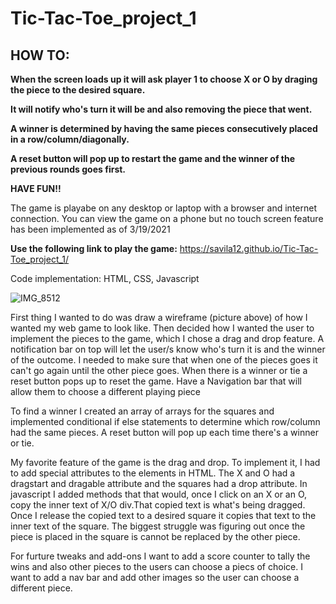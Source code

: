 # Tic-Tac-Toe_project_1
## HOW TO:
**When the screen loads up it will ask player 1 to choose X or O by draging the piece to the desired square.**

**It will notify who's turn it will be and also removing the piece that went.**

**A winner is determined by having the same pieces consecutively placed in a row/column/diagonally.**

**A reset button will pop up to restart the game and the winner of the previous rounds goes first.**

**HAVE FUN!!**

The game is playabe on any desktop or laptop with a browser and internet connection.
You can view the game on a phone but no touch screen feature has been implemented as of 3/19/2021


**Use the following link to play the game:** 
https://savila12.github.io/Tic-Tac-Toe_project_1/

Code implementation:
HTML, CSS, Javascript

![IMG_8512](https://user-images.githubusercontent.com/41445975/111794017-d03a8c00-8893-11eb-938e-2358b01fcc26.jpg)


First thing I wanted to do was draw a wireframe (picture above) of how I wanted my web game to look like.
Then decided how I wanted the user to implement the pieces to the game, which I chose a drag and drop feature.
A notification bar on top will let the user/s know who's turn it is and the winner of the outcome.
I needed to make sure that when one of the pieces goes it can't go again until the other piece goes.
When there is a winner or tie a reset button pops up to reset the game.
Have a Navigation bar that will allow them to choose a different playing piece

To find a winner I created an array of arrays for the squares and implemented conditional if else statements to determine which row/column had the same pieces. A reset button will pop up each time there's a winner or tie.

My favorite feature of the game is the drag and drop. To implement it, I had to add special attributes to the elements in HTML. The X and O had a dragstart and dragable attribute and the squares had a drop attribute. In javascript I added methods that that would, once I click on an X or an O, copy the inner text of X/O div.That copied text is what's being dragged. Once I release the copied text to a desired square it copies that text to the inner text of the square. The biggest struggle was figuring out once the piece is placed in the square is cannot be replaced by the other piece. 

For furture tweaks and add-ons I want to add a score counter to tally the wins and also other pieces to the users can choose a piecs of choice. I want to add a nav bar and add other images so the user can choose a different piece.



